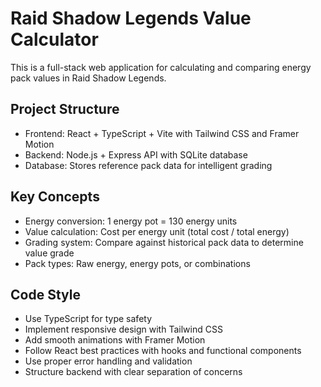 <!-- Use this file to provide workspace-specific custom instructions to Copilot. For more details, visit https://code.visualstudio.com/docs/copilot/copilot-customization#_use-a-githubcopilotinstructionsmd-file -->

# Raid Shadow Legends Value Calculator

This is a full-stack web application for calculating and comparing energy pack values in Raid Shadow Legends.

## Project Structure
- Frontend: React + TypeScript + Vite with Tailwind CSS and Framer Motion
- Backend: Node.js + Express API with SQLite database
- Database: Stores reference pack data for intelligent grading

## Key Concepts
- Energy conversion: 1 energy pot = 130 energy units
- Value calculation: Cost per energy unit (total cost / total energy)
- Grading system: Compare against historical pack data to determine value grade
- Pack types: Raw energy, energy pots, or combinations

## Code Style
- Use TypeScript for type safety
- Implement responsive design with Tailwind CSS
- Add smooth animations with Framer Motion
- Follow React best practices with hooks and functional components
- Use proper error handling and validation
- Structure backend with clear separation of concerns
